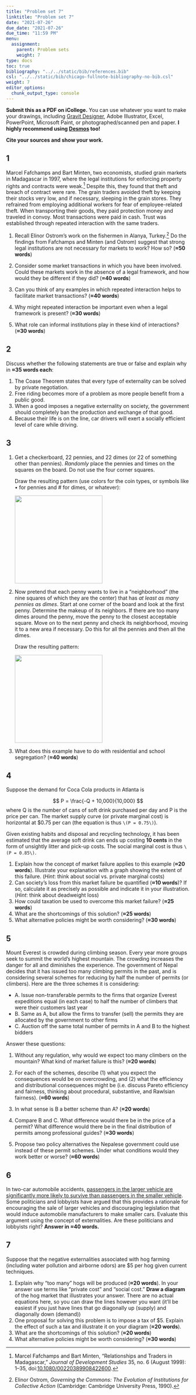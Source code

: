 ```yaml
---
title: "Problem set 7"
linktitle: "Problem set 7"
date: "2021-07-26"
due_date: "2021-07-26"
due_time: "11:59 PM"
menu:
  assignment:
    parent: Problem sets
    weight: 7
type: docs
toc: true
bibliography: "../../static/bib/references.bib"
csl: "../../static/bib/chicago-fullnote-bibliography-no-bib.csl"
weight: 7
editor_options: 
  chunk_output_type: console
---
```


**Submit this as a PDF on iCollege.** You can use whatever you want to make your drawings, including [Gravit Designer](https://gravit.io/), Adobe Illustrator, Excel, PowerPoint, Microsoft Paint, or photographed/scanned pen and paper. **I highly recommend using [Desmos](https://www.desmos.com/) too!**

**Cite your sources and show your work.**

## 1

Marcel Fafchamps and Bart Minten, two economists, studied grain markets in Madagascar in 1997, where the legal institutions for enforcing property rights and contracts were weak.[^1] Despite this, they found that theft and breach of contract were rare. The grain traders avoided theft by keeping their stocks very low, and if necessary, sleeping in the grain stores. They refrained from employing additional workers for fear of employee-related theft. When transporting their goods, they paid protection money and traveled in convoy. Most transactions were paid in cash. Trust was established through repeated interaction with the same traders.

1.  Recall Elinor Ostrom’s work on the fishermen in Alanya, Turkey.[^2] Do the findings from Fafchamps and Minten (and Ostrom) suggest that strong legal institutions are not necessary for markets to work? How so? (**≈50 words**)

2.  Consider some market transactions in which you have been involved. Could these markets work in the absence of a legal framework, and how would they be different if they did? (**≈40 words**)

3.  Can you think of any examples in which repeated interaction helps to facilitate market transactions? (**≈40 words**)

4.  Why might repeated interaction be important even when a legal framework is present? (**≈30 words**)

5.  What role can informal institutions play in these kind of interactions? (**≈30 words**)

## 2

Discuss whether the following statements are true or false and explain why in **≈35 words each**:

1.  The Coase Theorem states that every type of externality can be solved by private negotiation.
2.  Free riding becomes more of a problem as more people benefit from a public good.
3.  When a good imposes a negative externality on society, the government should completely ban the production and exchange of that good.
4.  Because their life is on the line, car drivers will exert a socially efficient level of care while driving.

## 3

1.  Get a checkerboard, 22 pennies, and 22 dimes (or 22 of something other than pennies). *Randomly* place the pennies and times on the squares on the board. Do not use the four corner squares.

    Draw the resulting pattern (use colors for the coin types, or symbols like • for pennies and \# for dimes, or whatever):

    <img src="/assignment/07-problem-set_files/figure-html/show-board-1-1.png" width="240" />

2.  Now pretend that each penny wants to live in a “neighborhood” (the nine squares of which they are the center) that has *at least as many pennies as dimes*. Start at one corner of the board and look at the first penny. Determine the makeup of its neighbors. If there are too many dimes around the penny, move the penny to the closest acceptable square. Move on to the next penny and check its neighborhood, moving it to a new area if necessary. Do this for all the pennies and then all the dimes.

    Draw the resulting pattern:

    <img src="/assignment/07-problem-set_files/figure-html/show-board-2-1.png" width="240" />

3.  What does this example have to do with residential and school segregation? (**≈40 words**)

## 4

Suppose the demand for Coca Cola products in Atlanta is

$$
P = \frac{-Q + 10,000}{10,000}
$$
where Q is the number of cans of soft drink purchased per day and P is the price per can. The market supply curve (or private marginal cost) is horizontal at \$0.75 per can (the equation is thus `\(P = 0.75\)`).

Given existing habits and disposal and recycling technology, it has been estimated that the average soft drink can ends up costing **10 cents** in the form of unsightly litter and pick-up costs. The social marginal cost is thus `\(P = 0.85\)`.

1.  Explain how the concept of market failure applies to this example (**≈20 words**). Illustrate your explanation with a graph showing the extent of this failure. (*Hint*: think about social vs. private marginal costs)
2.  Can society’s loss from this market failure be quantified (**≈10 words**)? If so, calculate it as precisely as possible and indicate it in your illustration. (*Hint*: think about deadweight loss)
3.  How could taxation be used to overcome this market failure? (**≈25 words**)
4.  What are the shortcomings of this solution? (**≈25 words**)
5.  What alternative policies might be worth considering? (**≈30 words**)

## 5

Mount Everest is crowded during climbing season. Every year more groups seek to summit the world’s highest mountain. The crowding increases the danger for all and diminishes the experience. The government of Nepal decides that it has issued too many climbing permits in the past, and is considering several schemes for reducing by half the number of permits (or climbers). Here are the three schemes it is considering:

-   A. Issue non-transferable permits to the firms that organize Everest expeditions equal (in each case) to half the number of climbers that were their customers last year
-   B. Same as A, but allow the firms to transfer (sell) the permits they are allocated by the government to other firms
-   C. Auction off the same total number of permits in A and B to the highest bidders

Answer these questions:

1.  Without any regulation, why would we expect too many climbers on the mountain? What kind of market failure is this? (**≈20 words**)

2.  For each of the schemes, describe (1) what you expect the consequences would be on overcrowding, and (2) what the efficiency and distributional consequences might be (i.e. discuss Pareto efficiency and fairness, thinking about procedural, substantive, and Rawlsian fairness). (**≈60 words**)

3.  In what sense is B a better scheme than A? (**≈20 words**)

4.  Compare B and C. What difference would there be in the price of a permit? What difference would there be in the final distribution of permits among professional guides? (**≈30 words**)

5.  Propose two policy alternatives the Nepalese government could use instead of these permit schemes. Under what conditions would they work better or worse? (**≈60 words**)

## 6

In two-car automobile accidents, [passengers in the larger vehicle are significantly more likely to survive than passengers in the smaller vehicle](http://www.buffalo.edu/news/releases/2013/05/026.html). Some politicians and lobbyists have argued that this provides a rationale for encouraging the sale of larger vehicles and discouraging legislation that would induce automobile manufacturers to make smaller cars. Evaluate this argument using the concept of externalities. Are these politicians and lobbyists right? **Answer in ≈40 words.**

## 7

Suppose that the negative externalities associated with hog farming (including water pollution and airborne odors) are \$5 per hog given current techniques.

1.  Explain why “too many” hogs will be produced (**≈20 words**). In your answer use terms like “private cost” and “social cost.” **Draw a diagram** of the hog market that illustrates your answer. There are no actual equations here, so you can draw the lines however you want (it’ll be easiest if you just have lines that go diagonally up (supply) and diagonally down (demand))
2.  One proposal for solving this problem is to impose a tax of \$5. Explain the effect of such a tax and illustrate it on your diagram (**≈20 words**).  
3.  What are the shortcomings of this solution? (**≈20 words**)
4.  What alternative policies might be worth considering? (**≈30 words**)

[^1]: Marcel Fafchamps and Bart Minten, “Relationships and Traders in Madagascar,” *Journal of Development Studies* 35, no. 6 (August 1999): 1–35, doi:[10.1080/00220389908422600](https://doi.org/10.1080/00220389908422600).

[^2]: Elinor Ostrom, *Governing the Commons: The Evolution of Institutions for Collective Action* (Cambridge: Cambridge University Press, 1990).
